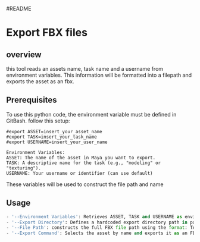 #README
# Export FBX files
## overview
this tool reads an assets name, task name  and a username from environment variables. This information will be formatted into a filepath and exports the asset as an fbx.

## Prerequisites
To use this python code, the environment variable must be defined in GitBash.
follow this setup:  

    #export ASSET=insert_your_asset_name  
    #export TASK=insert_your_task_name  
    #export USERNAME=insert_your_user_name  

    Environment Variables:  
    ASSET: The name of the asset in Maya you want to export.  
    TASK: A descriptive name for the task (e.g., "modeling" or "texturing").  
    USERNAME: Your username or identifier (can use default) 

These variables will be used to construct the file path and name

## Usage
```python
- '--Environment Variables': Retrieves ASSET, TASK and USERNAME as environment variable
- '--Export Directory': Defines a hardcoded export directory path in pathExportDirectory
- '--File Path': constructs the full FBX file path using the format: TASK_USERNAME_ASSET.fbx
- '--Export Command': Selects the asset by name and exports it as an FBX file with the constructed path.

```